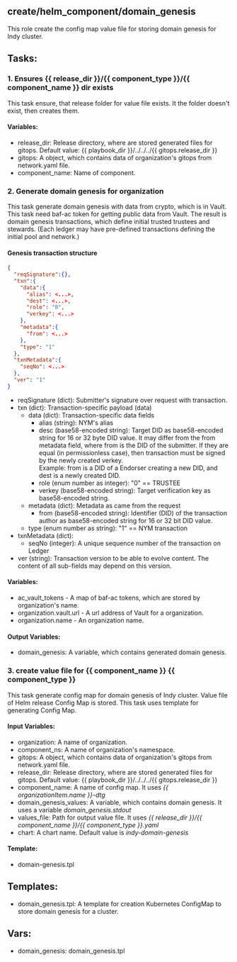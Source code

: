 [//]: # (##############################################################################################)
[//]: # (Copyright Accenture. All Rights Reserved.)
[//]: # (SPDX-License-Identifier: Apache-2.0)
[//]: # (##############################################################################################)

## create/helm_component/domain_genesis
This role create the config map value file for storing domain genesis for Indy cluster.

## Tasks:
### 1. Ensures {{ release_dir }}/{{ component_type }}/{{ component_name }} dir exists
This task ensure, that release folder for value file exists.
It the folder doesn't exist, then creates them.

#### Variables:
 - release_dir: Release directory, where are stored generated files for gitops. Default value: {{ playbook_dir }}/../../../{{ gitops.release_dir }}
 - gitops: A object, which contains data of organization's gitops from network.yaml file.
 - component_name: Name of component.

### 2. Generate domain genesis for organization
This task generate domain genesis with data from crypto, which is in Vault.
This task need baf-ac token for getting public data from Vault.
The result is domain genesis transactions, which define initial trusted trustees and stewards.
(Each ledger may have pre-defined transactions defining the initial pool and network.)

#### Genesis transaction structure
```json
{
  "reqSignature":{},
  "txn":{
    "data":{
      "alias": <...>,
      "dest": <...>,
      "role": "0",
      "verkey": <...>
    },
    "metadata":{
      "from": <...>
    },
    "type": "1"
  },
  "txnMetadata":{
    "seqNo": <...>
  },
  "ver": "1"
}
```
- reqSignature (dict): Submitter's signature over request with transaction.
- txn (dict): Transaction-specific payload (data)
    - data (dict): Transaction-specific data fields
        - alias (string): NYM's alias
        - desc (base58-encoded string): Target DID as base58-encoded string for 16 or 32 byte DID value. It may differ from the from metadata field, where from is the DID of the submitter. If they are equal (in permissionless case), then transaction must be signed by the newly created verkey. <br>Example: from is a DID of a Endorser creating a new DID, and dest is a newly created DID.
        - role (enum number as integer): "0" == TRUSTEE
        - verkey (base58-encoded string): Target verification key as base58-encoded string.
    - metadata (dict): Metadata as came from the request
        - from (base58-encoded string): Identifier (DID) of the transaction author as base58-encoded string for 16 or 32 bit DID value.
    - type (enum number as string): "1" == NYM transaction
- txnMetadata (dict):
    - seqNo (integer): A unique sequence number of the transaction on Ledger
- ver (string): Transaction version to be able to evolve content. The content of all sub-fields may depend on this version.

    
#### Variables:
 - ac_vault_tokens - A map of baf-ac tokens, which are stored by organization's name.
 - organization.vault.url - A url address of Vault for a organization.
 - organization.name - An organization name.

#### Output Variables:
 - domain_genesis: A variable, which contains generated domain genesis.

### 3. create value file for {{ component_name }} {{ component_type }}
This task generate config map for domain genesis of Indy cluster.
Value file of Helm release Config Map is stored.
This task uses template for generating Config Map.

#### Input Variables:
 - organization: A name of organization.
 - component_ns: A name of organization's namespace.
 - gitops: A object, which contains data of organization's gitops from network.yaml file.
 - release_dir: Release directory, where are stored generated files for gitops. Default value: {{ playbook_dir }}/../../../{{ gitops.release_dir }}
 - component_name: A name of config map. It uses *{{ organizationItem.name }}-dtg*
 - domain_genesis_values: A variable, which contains domain genesis. It uses a variable *domain_genesis.stdout* 
 - values_file: Path for output value file. It uses *{{ release_dir }}/{{ component_name }}/{{ component_type }}.yaml*
 - chart: A chart name. Default value is *indy-domain-genesis* 

#### Template:
 - domain-genesis.tpl

## Templates:
 - domain_genesis.tpl: A template for creation Kubernetes ConfigMap to store domain genesis for a cluster.

## Vars:
 - domain_genesis: domain_genesis.tpl